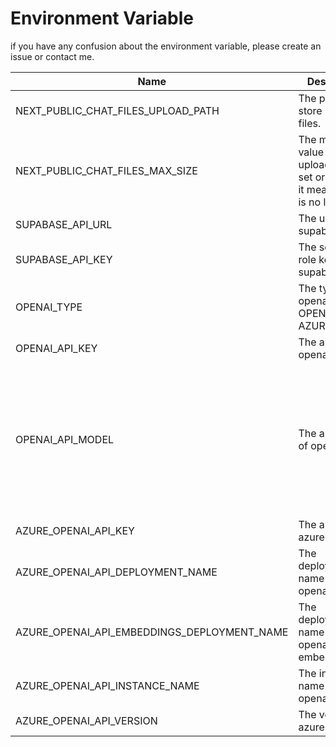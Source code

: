 # Environment Variable

if you have any confusion about the environment variable, please create an issue or contact me.

| Name | Description                                                                            | Default Value | Vercel                                                         |
| ---- |----------------------------------------------------------------------------------------| ------------- |----------------------------------------------------------------|
| NEXT_PUBLIC_CHAT_FILES_UPLOAD_PATH | The path to store uploaded files.                                                      | public/uploads | /tmp                                                           |
| NEXT_PUBLIC_CHAT_FILES_MAX_SIZE | The maximum value for file upload. If not set or set to 0, it means there is no limit. | 0 | 0                                                              |
| SUPABASE_API_URL | The url of supabase.                                                                   | |                                                                |
| SUPABASE_API_KEY | The service role key of supabase.                                                      | |                                                                |
| OPENAI_TYPE | The type of openai api. OPENAI or AZURE_OPENAI                                         | OPENAI | OPENAI                                                         |
| OPENAI_API_KEY | The api key of openai.                                                                 | |                                                                |
| OPENAI_API_MODEL | The api model of openai.                                                               | | gpt-3.5-turbo / gpt-4 / gpt-3.5-turbo-0613 / gpt-3.5-turbo-16k |
| AZURE_OPENAI_API_KEY | The api key of azure openai.                                                           | |                                                                |
| AZURE_OPENAI_API_DEPLOYMENT_NAME | The deployment name of azure openai.                                                   | |                                                                |
| AZURE_OPENAI_API_EMBEDDINGS_DEPLOYMENT_NAME | The deployment name of azure openai embeddings.                                        | |                                                                |
| AZURE_OPENAI_API_INSTANCE_NAME | The instance name of azure openai.                                                     | |                                                                |
| AZURE_OPENAI_API_VERSION | The version of azure openai.                                                           | 2023-05-15 | 2023-05-15                                                     |
